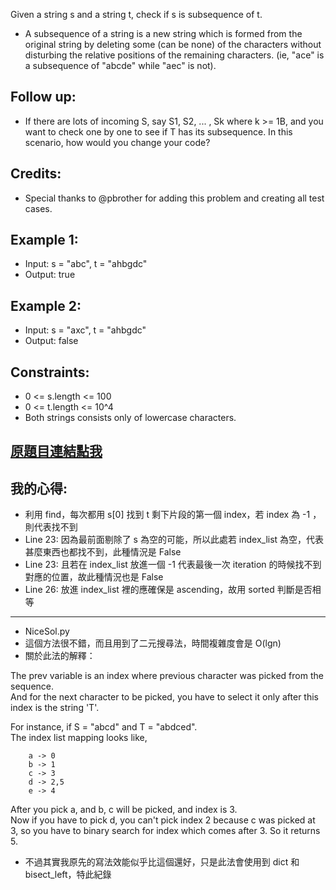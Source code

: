 Given a string s and a string t, check if s is subsequence of t.

* A subsequence of a string is a new string which is formed from the original string by deleting some (can be none) of the characters without disturbing the relative positions of the remaining characters. (ie, "ace" is a subsequence of "abcde" while "aec" is not).

## Follow up:
* If there are lots of incoming S, say S1, S2, ... , Sk where k >= 1B, and you want to check one by one to see if T has its subsequence. In this scenario, how would you change your code?

## Credits:
* Special thanks to @pbrother for adding this problem and creating all test cases.

 

## Example 1:

* Input: s = "abc", t = "ahbgdc"
* Output: true
## Example 2:

* Input: s = "axc", t = "ahbgdc"
* Output: false
 

## Constraints:

* 0 <= s.length <= 100
* 0 <= t.length <= 10^4
* Both strings consists only of lowercase characters.

## [原題目連結點我](https://leetcode.com/problems/is-subsequence/)
	
## 我的心得:
* 利用 find，每次都用 s[0] 找到 t 剩下片段的第一個 index，若 index 為 -1 ，則代表找不到
* Line 23: 因為最前面剔除了 s 為空的可能，所以此處若 index_list 為空，代表甚麼東西也都找不到，此種情況是 False
* Line 23: 且若在 index_list 放進一個 -1 代表最後一次 iteration 的時候找不到對應的位置，故此種情況也是 False
* Line 26: 放進 index_list 裡的應確保是 ascending，故用 sorted 判斷是否相等

-------
* NiceSol.py
* 這個方法很不錯，而且用到了二元搜尋法，時間複雜度會是 O(lgn)
* 關於此法的解釋：

The prev variable is an index where previous character was picked from the sequence.   
And for the next character to be picked, you have to select it only after this index is the string 'T'.  

For instance, if S = "abcd" and T = "abdced".  
The index list mapping looks like,  

		a -> 0  
		b -> 1  
		c -> 3  
		d -> 2,5  
		e -> 4  

After you pick a, and b, c will be picked, and index is 3.    
Now if you have to pick d, you can't pick index 2 because c was picked at 3, so you have to binary search for index which comes after 3. So it returns 5.
* 不過其實我原先的寫法效能似乎比這個還好，只是此法會使用到 dict 和 bisect_left，特此紀錄
